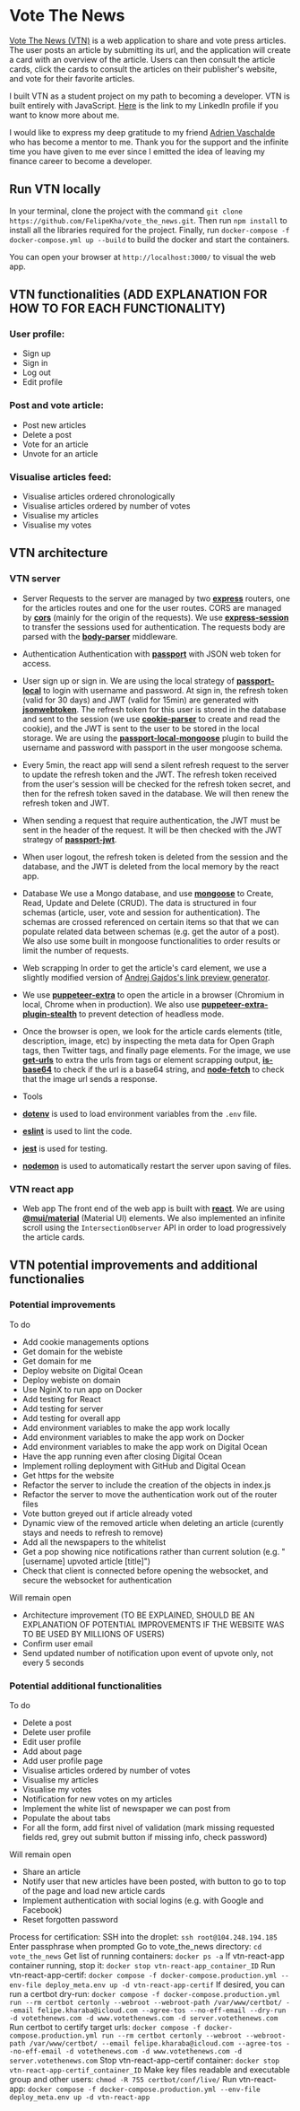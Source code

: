 # Vote The News

[Vote The News (VTN)](PASTEURLHERE.COM) is a web application to share and vote press articles. The user posts an article by submitting its url, and the application will create a card with an overview of the article. Users can then consult the article cards, click the cards to consult the articles on their publisher's website, and vote for their favorite articles.

I built VTN as a student project on my path to becoming a developer. VTN is built entirely with JavaScript. [Here](https://www.linkedin.com/in/felipe-kharaba-11481444/) is the link to my LinkedIn profile if you want to know more about me.

I would like to express my deep gratitude to my friend [Adrien Vaschalde](https://www.linkedin.com/in/avaschalde/) who has become a mentor to me. Thank you for the support and the infinite time you have given to me ever since I emitted the idea of leaving my finance career to become a developer.

## Run VTN locally

In your terminal, clone the project with the command `git clone https://github.com/FelipeKha/vote_the_news.git`.
Then run `npm install` to install all the libraries required for the project.
Finally, run `docker-compose -f docker-compose.yml up --build` to build the docker and start the containers.

You can open your browser at `http://localhost:3000/` to visual the web app.

## VTN functionalities (ADD EXPLANATION FOR HOW TO FOR EACH FUNCTIONALITY)

### User profile:
- Sign up
- Sign in
- Log out
- Edit profile

### Post and vote article:
- Post new articles
- Delete a post
- Vote for an article
- Unvote for an article

### Visualise articles feed:
- Visualise articles ordered chronologically
- Visualise articles ordered by number of votes
- Visualise my articles
- Visualise my votes

## VTN architecture
### VTN server
- Server
Requests to the server are managed by two [**express**](https://www.npmjs.com/package/express) routers, one for the articles routes and one for the user routes. CORS are managed by [**cors**](https://www.npmjs.com/package/cors) (mainly for the origin of the requests). We use [**express-session**](https://www.npmjs.com/package/express-session) to transfer the sessions used for authentication. The requests body are parsed with the [**body-parser**](https://www.npmjs.com/package/body-parser) middleware.
- Authentication
Authentication with [**passport**](https://www.npmjs.com/package/passport) with JSON web token for access.
 - User sign up or sign in. We are using the local strategy of [**passport-local**](https://www.npmjs.com/package/passport-local) to login with username and password. At sign in, the refresh token (valid for 30 days) and JWT (valid for 15min) are generated with [**jsonwebtoken**](https://www.npmjs.com/package/jsonwebtoken). The refresh token for this user is stored in the database and sent to the session (we use [**cookie-parser**](https://www.npmjs.com/package/cookie-parser) to create and read the cookie), and the JWT is sent to the user to be stored in the local storage. We are using the [**passport-local-mongoose**](https://www.npmjs.com/package/passport-local-mongoose) plugin to build the username and password with passport in the user mongoose schema.
 - Every 5min, the react app will send a silent refresh request to the server to update the refresh token and the JWT. The refresh token received from the user's session will be checked for the refresh token secret, and then for the refresh token saved in the database. We will then renew the refresh token and JWT.
 - When sending a request that require authentication, the JWT must be sent in the header of the request. It will be then checked with the JWT strategy of [**passport-jwt**](https://www.npmjs.com/package/passport-jwt).
 - When user logout, the refresh token is deleted from the session and the database, and the JWT is deleted from the local memory by the react app.

- Database
We use a Mongo database, and use [**mongoose**](https://www.npmjs.com/package/mongoose) to Create, Read, Update and Delete (CRUD). The data is structured in four schemas (article, user, vote and session for authentication). The schemas are crossed referenced on certain items so that that we can populate related data between schemas (e.g. get the autor of a post). We also use some built in mongoose functionalities to order results or limit the number of requests.
- Web scrapping
In order to get the article's card element, we use a slightly modified version of [Andrej Gajdos's link preview generator](https://github.com/AndrejGajdos/link-preview-generator).
 - We use [**puppeteer-extra**](https://www.npmjs.com/package/puppeteer-extra) to open the article in a browser (Chromium in local, Chrome when in production). We also use [**puppeteer-extra-plugin-stealth**](https://www.npmjs.com/package/puppeteer-extra-plugin-stealth) to prevent detection of headless mode.
 - Once the browser is open, we look for the article cards elements (title, description, image, etc) by inspecting the meta data for Open Graph tags, then Twitter tags, and finally page elements. For the image, we use [**get-urls**](https://www.npmjs.com/package/get-urls) to extra the urls from tags or element scrapping output, [**is-base64**](https://www.npmjs.com/package/is-base64) to check if the url is a base64 string, and [**node-fetch**](https://www.npmjs.com/package/node-fetch) to check that the image url sends a response.
- Tools
 - [**dotenv**](https://www.npmjs.com/package/dotenv) is used to load environment variables from the `.env` file.
 - [**eslint**](https://www.npmjs.com/package/eslint) is used to lint the code.
 - [**jest**](https://www.npmjs.com/package/jest) is used for testing.
 - [**nodemon**](https://www.npmjs.com/package/nodemon) is used to automatically restart the server upon saving of files.

### VTN react app
- Web app
The front end of the web app is built with [**react**](https://www.npmjs.com/package/react). We are using [**@mui/material**](https://www.npmjs.com/package/@mui/material) (Material UI) elements. We also implemented an infinite scroll using the `IntersectionObserver` API in order to load progressively the article cards.

## VTN potential improvements and additional functionalies
### Potential improvements
To do
- Add cookie managements options
- Get domain for the webiste
- Get domain for me
- Deploy website on Digital Ocean
- Deploy webiste on domain
- Use NginX to run app on Docker
- Add testing for React
- Add testing for server
- Add testing for overall app
- Add environment variables to make the app work locally
- Add environment variables to make the app work on Docker
- Add environment variables to make the app work on Digital Ocean
- Have the app running even after closing Digital Ocean
- Implement rolling deployment with GitHub and Digital Ocean
- Get https for the website
- Refactor the server to include the creation of the objects in index.js
- Refactor the server to move the authentication work out of the router files
- Vote button greyed out if article already voted
- Dynamic view of the removed article when deleting an article (curently stays and needs to refresh to remove)
- Add all the newspapers to the whitelist
- Get a pop showing nice notifications rather than current solution (e.g. "[username] upvoted article [title]")
- Check that client is connected before opening the websocket, and secure the websocket for authentication


Will remain open
- Architecture improvement (TO BE EXPLAINED, SHOULD BE AN EXPLANATION OF POTENTIAL IMPROVEMENTS IF THE WEBSITE WAS TO BE USED BY MILLIONS OF USERS)
- Confirm user email
- Send updated number of notification upon event of upvote only, not every 5 seconds


### Potential additional functionalities
To do
- Delete a post
- Delete user profile
- Edit user profile
- Add about page
- Add user profile page
- Visualise articles ordered by number of votes
- Visualise my articles
- Visualise my votes
- Notification for new votes on my articles
- Implement the white list of newspaper we can post from
- Populate the about tabs
- For all the form, add first nivel of validation (mark missing requested fields red, grey out submit button if missing info, check password)

Will remain open
- Share an article
- Notify user that new articles have been posted, with button to go to top of the page and load new article cards
- Implement authentication with social logins (e.g. with Google and Facebook)
- Reset forgotten password


Process for certification:
SSH into the droplet:
`ssh root@104.248.194.185`
Enter passphrase when prompted
Go to vote_the_news directory:
`cd vote_the_news`
Get list of running containers:
`docker ps -a`
If vtn-react-app container running, stop it:
`docker stop vtn-react-app_container_ID`
Run vtn-react-app-certif:
`docker compose -f docker-compose.production.yml --env-file deploy_meta.env up -d vtn-react-app-certif`
If desired, you can run a certbot dry-run:
`docker compose -f docker-compose.production.yml run --rm certbot certonly --webroot --webroot-path /var/www/certbot/ --email felipe.kharaba@icloud.com --agree-tos --no-eff-email --dry-run -d votethenews.com -d www.votethenews.com -d server.votethenews.com`
Run certbot to certify target urls:
`docker compose -f docker-compose.production.yml run --rm certbot certonly --webroot --webroot-path /var/www/certbot/ --email felipe.kharaba@icloud.com --agree-tos --no-eff-email -d votethenews.com -d www.votethenews.com -d server.votethenews.com`
Stop vtn-react-app-certif container:
`docker stop vtn-react-app-certif_container_ID`
Make key files readable and executable group and other users:
`chmod -R 755 certbot/conf/live/`
Run vtn-react-app:
`docker compose -f docker-compose.production.yml --env-file deploy_meta.env up -d vtn-react-app`
